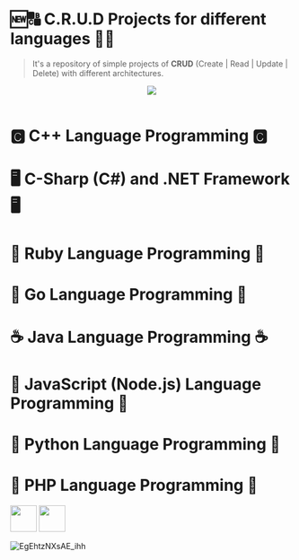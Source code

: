 # 🆕🔠 C.R.U.D Projects for different languages 🔄🚮
<blockquote>It's a repository of simple projects of <b>CRUD</b> (Create | Read | Update | Delete) with different architectures.</blockquote> 

<div align="center"><img src="https://static.platzi.com/media/landing-projects/Proyecto-Python-CRUD.png"></div></br \>


# 🅲 C++ Language Programming 🅲

# 🖥️ C-Sharp (C#) and .NET Framework 🖥️

# 💎 Ruby Language Programming 💎

# 🦦 Go Language Programming 🦦

# ☕ Java Language Programming ☕

# 📜 JavaScript (Node.js) Language Programming 📜

# 🐍 Python Language Programming 🐍

# 🐘 PHP Language Programming 🐘
<div align="left">
<img src="https://cdn.icon-icons.com/icons2/2530/PNG/512/materialize_button_icon_151952.png" height="47">
<img src="https://cdn.icon-icons.com/icons2/2530/PNG/512/php_button_icon_151926.png" height="47">
</div>

![EgEhtzNXsAE_ihh](https://user-images.githubusercontent.com/61624336/108260225-d593a200-7140-11eb-815f-af8e87494540.jpg)
